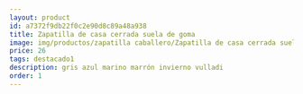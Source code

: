 ```yaml
---
layout: product
id: a7372f9db22f0c2e90d8c89a48a938
title: Zapatilla de casa cerrada suela de goma 
image: img/productos/zapatilla caballero/Zapatilla de casa cerrada suela de goma =26=destacado1=gris azul marino marrón invierno vulladi.webp
price: 26
tags: destacado1
description: gris azul marino marrón invierno vulladi
order: 1
---
```

